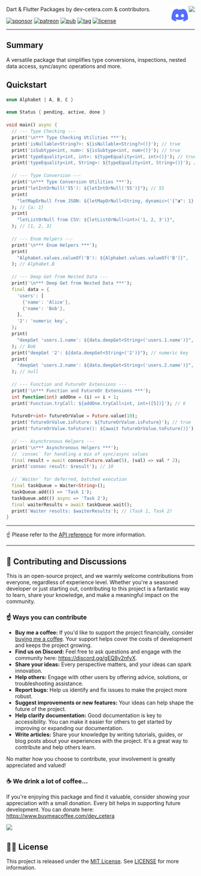 <a href="https://www.buymeacoffee.com/dev_cetera" target="_blank"><img align="right" src="https://cdn.buymeacoffee.com/buttons/default-orange.png" height="48"></a>
<a href="https://discord.gg/gEQ8y2nfyX" target="_blank"><img align="right" src="https://raw.githubusercontent.com/dev-cetera/resources/refs/heads/main/assets/discord_icon/discord_icon.svg" height="48"></a>

Dart & Flutter Packages by dev-cetera.com & contributors.

[![sponsor](https://img.shields.io/badge/sponsor-grey?logo=github-sponsors)](https://github.com/sponsors/dev-cetera)
[![patreon](https://img.shields.io/badge/patreon-grey?logo=patreon)](https://www.patreon.com/c/RobertMollentze)
[![pub](https://img.shields.io/pub/v/df_type.svg)](https://pub.dev/packages/df_type)
[![tag](https://img.shields.io/badge/tag-v0.14.1-purple?logo=github)](https://github.com/dev-cetera/df_type/tree/v0.14.1)
[![license](https://img.shields.io/badge/license-MIT-blue.svg)](https://raw.githubusercontent.com/dev-cetera/df_type/main/LICENSE)

---

<!-- BEGIN _README_CONTENT -->

## Summary

A versatile package that simplifies type conversions, inspections, nested data access, sync/async operations and more.

## Quickstart

```dart
enum Alphabet { A, B, C }

enum Status { pending, active, done }

void main() async {
  // --- Type Checking ---
  print('\n*** Type Checking Utilities ***');
  print('isNullable<String?>: ${isNullable<String?>()}'); // true
  print('isSubtype<int, num>: ${isSubtype<int, num>()}'); // true
  print('typeEquality<int, int>: ${typeEquality<int, int>()}'); // true
  print('typeEquality<int, String>: ${typeEquality<int, String>()}'); // false

  // --- Type Conversion ---
  print('\n*** Type Conversion Utilities ***');
  print("letIntOrNull('55'): ${letIntOrNull('55')}"); // 55
  print(
    "letMapOrNull from JSON: ${letMapOrNull<String, dynamic>('{"a": 1}')}",
  ); // {a: 1}
  print(
    "letListOrNull from CSV: ${letListOrNull<int>('1, 2, 3')}",
  ); // [1, 2, 3]

  // --- Enum Helpers ---
  print('\n*** Enum Helpers ***');
  print(
    "Alphabet.values.valueOf('B'): ${Alphabet.values.valueOf('B')}",
  ); // Alphabet.B

  // --- Deep Get from Nested Data ---
  print('\n*** Deep Get from Nested Data ***');
  final data = {
    'users': [
      {'name': 'Alice'},
      {'name': 'Bob'},
    ],
    '2': 'numeric key',
  };
  print(
    "deepGet 'users.1.name': ${data.deepGet<String>('users.1.name')}",
  ); // Bob
  print("deepGet '2': ${data.deepGet<String>('2')}"); // numeric key
  print(
    "deepGet 'users.2.name': ${data.deepGet<String>('users.2.name')}",
  ); // null

  // --- Function and FutureOr Extensions ---
  print('\n*** Function and FutureOr Extensions ***');
  int Function(int) addOne = (i) => i + 1;
  print('Function.tryCall: ${addOne.tryCall<int, int>([5])}'); // 6

  FutureOr<int> futureOrValue = Future.value(10);
  print('futureOrValue.isFuture: ${futureOrValue.isFuture}'); // true
  print('futureOrValue.toFuture(): ${await futureOrValue.toFuture()}'); // 10

  // --- Asynchronous Helpers ---
  print('\n*** Asynchronous Helpers ***');
  // `consec` for handling a mix of sync/async values
  final result = await consec(Future.value(5), (val) => val * 2);
  print('consec result: $result'); // 10

  // `Waiter` for deferred, batched execution
  final taskQueue = Waiter<String>();
  taskQueue.add(() => 'Task 1');
  taskQueue.add(() async => 'Task 2');
  final waiterResults = await taskQueue.wait();
  print('Waiter results: $waiterResults'); // (Task 1, Task 2)
}
```


<!-- END _README_CONTENT -->

---

☝️ Please refer to the [API reference](https://pub.dev/documentation/df_type/) for more information.

---

## 💬 Contributing and Discussions

This is an open-source project, and we warmly welcome contributions from everyone, regardless of experience level. Whether you're a seasoned developer or just starting out, contributing to this project is a fantastic way to learn, share your knowledge, and make a meaningful impact on the community.

### ☝️ Ways you can contribute

- **Buy me a coffee:** If you'd like to support the project financially, consider [buying me a coffee](https://www.buymeacoffee.com/dev_cetera). Your support helps cover the costs of development and keeps the project growing.
- **Find us on Discord:** Feel free to ask questions and engage with the community here: https://discord.gg/gEQ8y2nfyX.
- **Share your ideas:** Every perspective matters, and your ideas can spark innovation.
- **Help others:** Engage with other users by offering advice, solutions, or troubleshooting assistance.
- **Report bugs:** Help us identify and fix issues to make the project more robust.
- **Suggest improvements or new features:** Your ideas can help shape the future of the project.
- **Help clarify documentation:** Good documentation is key to accessibility. You can make it easier for others to get started by improving or expanding our documentation.
- **Write articles:** Share your knowledge by writing tutorials, guides, or blog posts about your experiences with the project. It's a great way to contribute and help others learn.

No matter how you choose to contribute, your involvement is greatly appreciated and valued!

### ☕ We drink a lot of coffee...

If you're enjoying this package and find it valuable, consider showing your appreciation with a small donation. Every bit helps in supporting future development. You can donate here: https://www.buymeacoffee.com/dev_cetera

<a href="https://www.buymeacoffee.com/dev_cetera" target="_blank"><img src="https://cdn.buymeacoffee.com/buttons/default-orange.png" height="40"></a>

## 🧑‍⚖️ License

This project is released under the [MIT License](https://raw.githubusercontent.com/dev-cetera/df_type/main/LICENSE). See [LICENSE](https://raw.githubusercontent.com/dev-cetera/df_type/main/LICENSE) for more information.
